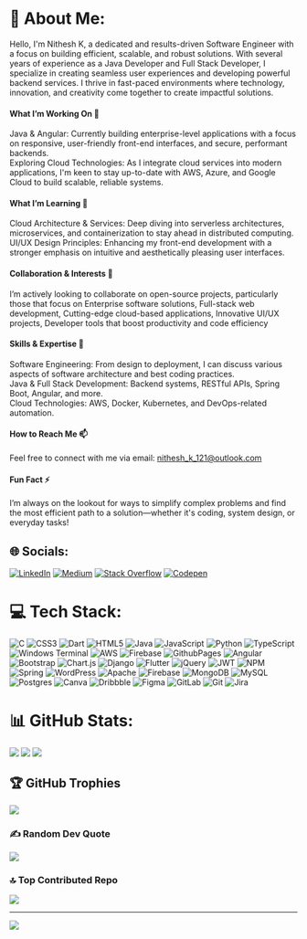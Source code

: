 # 💫 About Me:
Hello, I'm Nithesh K, a dedicated and results-driven Software Engineer with a focus on building efficient, scalable, and robust solutions. With several years of experience as a Java Developer and Full Stack Developer, I specialize in creating seamless user experiences and developing powerful backend services. I thrive in fast-paced environments where technology, innovation, and creativity come together to create impactful solutions.<br>
#### What I’m Working On 🔭
Java & Angular: Currently building enterprise-level applications with a focus on responsive, user-friendly front-end interfaces, and secure, performant backends.<br>Exploring Cloud Technologies: As I integrate cloud services into modern applications, I'm keen to stay up-to-date with AWS, Azure, and Google Cloud to build scalable, reliable systems.<br>
#### What I’m Learning 🌱
Cloud Architecture & Services: Deep diving into serverless architectures, microservices, and containerization to stay ahead in distributed computing.<br>UI/UX Design Principles: Enhancing my front-end development with a stronger emphasis on intuitive and aesthetically pleasing user interfaces.<br>
#### Collaboration & Interests 👯
I’m actively looking to collaborate on open-source projects, particularly those that focus on Enterprise software solutions, Full-stack web development, Cutting-edge cloud-based applications, Innovative UI/UX projects, Developer tools that boost productivity and code efficiency<br>
#### Skills & Expertise 💬
Software Engineering: From design to deployment, I can discuss various aspects of software architecture and best coding practices.<br>Java & Full Stack Development: Backend systems, RESTful APIs, Spring Boot, Angular, and more.<br>Cloud Technologies: AWS, Docker, Kubernetes, and DevOps-related automation.<br>
#### How to Reach Me 📫
Feel free to connect with me via email: nithesh_k_121@outlook.com<br>
#### Fun Fact ⚡
I’m always on the lookout for ways to simplify complex problems and find the most efficient path to a solution—whether it's coding, system design, or everyday tasks!


## 🌐 Socials:
[![LinkedIn](https://img.shields.io/badge/LinkedIn-%230077B5.svg?logo=linkedin&logoColor=white)](https://linkedin.com/in/https://www.linkedin.com/in/nithesh-k-a754951a4/) [![Medium](https://img.shields.io/badge/Medium-12100E?logo=medium&logoColor=white)](https://medium.com/@https://medium.com/@nitheshinvenger) [![Stack Overflow](https://img.shields.io/badge/-Stackoverflow-FE7A16?logo=stack-overflow&logoColor=white)](https://stackoverflow.com/users/https://stackoverflow.com/users/12722962/nithesh) [![Codepen](https://img.shields.io/badge/Codepen-000000?style=for-the-badge&logo=codepen&logoColor=white)](https://codepen.io/https://codepen.io/Nithesh-Kulal-the-sans) 

# 💻 Tech Stack:
![C](https://img.shields.io/badge/c-%2300599C.svg?style=for-the-badge&logo=c&logoColor=white) ![CSS3](https://img.shields.io/badge/css3-%231572B6.svg?style=for-the-badge&logo=css3&logoColor=white) ![Dart](https://img.shields.io/badge/dart-%230175C2.svg?style=for-the-badge&logo=dart&logoColor=white) ![HTML5](https://img.shields.io/badge/html5-%23E34F26.svg?style=for-the-badge&logo=html5&logoColor=white) ![Java](https://img.shields.io/badge/java-%23ED8B00.svg?style=for-the-badge&logo=openjdk&logoColor=white) ![JavaScript](https://img.shields.io/badge/javascript-%23323330.svg?style=for-the-badge&logo=javascript&logoColor=%23F7DF1E) ![Python](https://img.shields.io/badge/python-3670A0?style=for-the-badge&logo=python&logoColor=ffdd54) ![TypeScript](https://img.shields.io/badge/typescript-%23007ACC.svg?style=for-the-badge&logo=typescript&logoColor=white) ![Windows Terminal](https://img.shields.io/badge/Windows%20Terminal-%234D4D4D.svg?style=for-the-badge&logo=windows-terminal&logoColor=white) ![AWS](https://img.shields.io/badge/AWS-%23FF9900.svg?style=for-the-badge&logo=amazon-aws&logoColor=white) ![Firebase](https://img.shields.io/badge/firebase-%23039BE5.svg?style=for-the-badge&logo=firebase) ![GithubPages](https://img.shields.io/badge/github%20pages-121013?style=for-the-badge&logo=github&logoColor=white) ![Angular](https://img.shields.io/badge/angular-%23DD0031.svg?style=for-the-badge&logo=angular&logoColor=white) ![Bootstrap](https://img.shields.io/badge/bootstrap-%238511FA.svg?style=for-the-badge&logo=bootstrap&logoColor=white) ![Chart.js](https://img.shields.io/badge/chart.js-F5788D.svg?style=for-the-badge&logo=chart.js&logoColor=white) ![Django](https://img.shields.io/badge/django-%23092E20.svg?style=for-the-badge&logo=django&logoColor=white) ![Flutter](https://img.shields.io/badge/Flutter-%2302569B.svg?style=for-the-badge&logo=Flutter&logoColor=white) ![jQuery](https://img.shields.io/badge/jquery-%230769AD.svg?style=for-the-badge&logo=jquery&logoColor=white) ![JWT](https://img.shields.io/badge/JWT-black?style=for-the-badge&logo=JSON%20web%20tokens) ![NPM](https://img.shields.io/badge/NPM-%23CB3837.svg?style=for-the-badge&logo=npm&logoColor=white) ![Spring](https://img.shields.io/badge/spring-%236DB33F.svg?style=for-the-badge&logo=spring&logoColor=white) ![WordPress](https://img.shields.io/badge/WordPress-%23117AC9.svg?style=for-the-badge&logo=WordPress&logoColor=white) ![Apache](https://img.shields.io/badge/apache-%23D42029.svg?style=for-the-badge&logo=apache&logoColor=white) ![Firebase](https://img.shields.io/badge/firebase-a08021?style=for-the-badge&logo=firebase&logoColor=ffcd34) ![MongoDB](https://img.shields.io/badge/MongoDB-%234ea94b.svg?style=for-the-badge&logo=mongodb&logoColor=white) ![MySQL](https://img.shields.io/badge/mysql-4479A1.svg?style=for-the-badge&logo=mysql&logoColor=white) ![Postgres](https://img.shields.io/badge/postgres-%23316192.svg?style=for-the-badge&logo=postgresql&logoColor=white) ![Canva](https://img.shields.io/badge/Canva-%2300C4CC.svg?style=for-the-badge&logo=Canva&logoColor=white) ![Dribbble](https://img.shields.io/badge/Dribbble-EA4C89?style=for-the-badge&logo=dribbble&logoColor=white) ![Figma](https://img.shields.io/badge/figma-%23F24E1E.svg?style=for-the-badge&logo=figma&logoColor=white) ![GitLab](https://img.shields.io/badge/gitlab-%23181717.svg?style=for-the-badge&logo=gitlab&logoColor=white) ![Git](https://img.shields.io/badge/git-%23F05033.svg?style=for-the-badge&logo=git&logoColor=white) ![Jira](https://img.shields.io/badge/jira-%230A0FFF.svg?style=for-the-badge&logo=jira&logoColor=white)
# 📊 GitHub Stats:
![](https://github-readme-stats.vercel.app/api?username=Nitheshnithu121&theme=gruvbox&hide_border=false&include_all_commits=true&count_private=true)
![](https://github-readme-streak-stats.herokuapp.com/?user=Nitheshnithu121&theme=gruvbox&hide_border=false)
![](https://github-readme-stats.vercel.app/api/top-langs/?username=Nitheshnithu121&theme=gruvbox&hide_border=false&include_all_commits=true&count_private=true&layout=compact)

## 🏆 GitHub Trophies
![](https://github-profile-trophy.vercel.app/?username=Nitheshnithu121&theme=radical&no-frame=false&no-bg=false&margin-w=4)

### ✍️ Random Dev Quote
![](https://quotes-github-readme.vercel.app/api?type=horizontal&theme=radical)

### 🔝 Top Contributed Repo
![](https://github-contributor-stats.vercel.app/api?username=Nitheshnithu121&limit=5&theme=dark&combine_all_yearly_contributions=true)

---
[![](https://visitcount.itsvg.in/api?id=Nitheshnithu121&icon=0&color=0)](https://visitcount.itsvg.in)

<!-- Proudly created with GPRM ( https://gprm.itsvg.in ) -->

